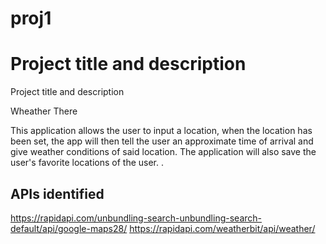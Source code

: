 # proj1


# Project title and description

Project title and description

Wheather There

This application allows the user to input a location, when the location has been set, the app will then tell the user an approximate time of arrival and give weather conditions of said location. The application will also save the user's favorite locations of the user. . 

## APIs identified
https://rapidapi.com/unbundling-search-unbundling-search-default/api/google-maps28/
https://rapidapi.com/weatherbit/api/weather/

